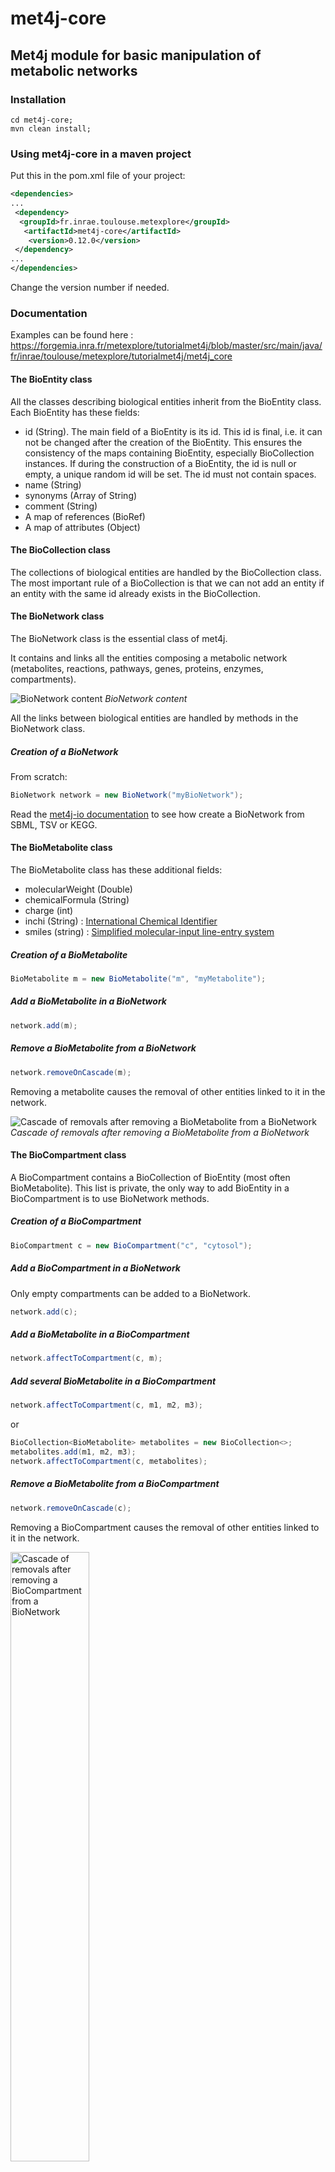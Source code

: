 # met4j-core

## Met4j module for basic manipulation of metabolic networks

### Installation

```console
cd met4j-core;
mvn clean install;
```

### Using met4j-core in a maven project

Put this in the pom.xml file of your project:

```xml
<dependencies>
...
 <dependency>
  <groupId>fr.inrae.toulouse.metexplore</groupId>
   <artifactId>met4j-core</artifactId>
    <version>0.12.0</version>
 </dependency>
...
</dependencies>
```

Change the version number if needed.

### Documentation

Examples can be found here :
<https://forgemia.inra.fr/metexplore/tutorialmet4j/blob/master/src/main/java/fr/inrae/toulouse/metexplore/tutorialmet4j/met4j_core>

#### The BioEntity class

All the classes describing biological entities inherit from the BioEntity class.  Each BioEntity has these fields:

- id (String). The main field of a BioEntity is its id. This id is final, i.e. it can not be changed after the creation of the BioEntity. This ensures the consistency of the maps containing BioEntity, especially BioCollection instances. If during the construction of a BioEntity, the id is null or empty, a unique random id will be set. The id must not contain spaces.
- name (String)
- synonyms (Array of String)
- comment (String)
- A map of references (BioRef)
- A map of attributes (Object)

#### The BioCollection class

The collections of biological entities are handled by the BioCollection class.
The most important rule of a BioCollection is that we can not add an entity if an entity with the same id already exists in the BioCollection.

#### The BioNetwork class

The BioNetwork class is the essential class of met4j.

It contains and links all the entities composing a metabolic network (metabolites, reactions,
pathways, genes, proteins, enzymes, compartments).

![BioNetwork content](doc/images/BioNetwork.png)
_BioNetwork content_

All the links between biological entities are handled by methods in the BioNetwork class.

##### Creation of a BioNetwork

From scratch:

```java
BioNetwork network = new BioNetwork("myBioNetwork");
```

Read the [met4j-io documentation](../met4j-io/README.md) to see how create a BioNetwork from SBML, TSV or KEGG.

#### The BioMetabolite class

The BioMetabolite class has these additional fields:

- molecularWeight (Double)
- chemicalFormula (String)
- charge (int)
- inchi (String) : [International Chemical Identifier](https://www.inchi-trust.org/)
- smiles (string) : [Simplified molecular-input line-entry system](https://en.wikipedia.org/wiki/Simplified_molecular-input_line-entry_system)


##### Creation of a BioMetabolite

```java
BioMetabolite m = new BioMetabolite("m", "myMetabolite");
```

##### Add a BioMetabolite in a BioNetwork

```java
network.add(m);
```

##### Remove a BioMetabolite from a BioNetwork

```java
network.removeOnCascade(m);
```

Removing a metabolite causes the removal of other entities linked to it in the network.

![Cascade of removals after removing a BioMetabolite from a BioNetwork](doc/images/removeMetabolite.png)
_Cascade of removals after removing a BioMetabolite from a BioNetwork_

#### The BioCompartment class

A BioCompartment contains a BioCollection of BioEntity (most often BioMetabolite). This list is private, the only way to add BioEntity in a BioCompartment is to use BioNetwork methods.

##### Creation of a BioCompartment

```java
BioCompartment c = new BioCompartment("c", "cytosol");
```

##### Add a BioCompartment in a BioNetwork

Only empty compartments can be added to a BioNetwork.

```java
network.add(c);
```

##### Add a BioMetabolite in a BioCompartment

```java
network.affectToCompartment(c, m);
```

##### Add several BioMetabolite in a BioCompartment

```java
network.affectToCompartment(c, m1, m2, m3);
```

or

```java
BioCollection<BioMetabolite> metabolites = new BioCollection<>;
metabolites.add(m1, m2, m3);
network.affectToCompartment(c, metabolites);
```

##### Remove a BioMetabolite from a BioCompartment

```java
network.removeOnCascade(c);
```

Removing a BioCompartment causes the removal of other entities linked to it in the network.

<img alt="Cascade of removals after removing a BioCompartment from a BioNetwork" src="doc/images/removeCompartment.png" width="50%" height="50%" />

_Cascade of removals after removing a BioCompartment from a BioNetwork_


#### The BioReaction class

The BioReaction has these additional parameters:

- spontaneous (Boolean)
- ecNumber (String) :[Enzyme Commission Number](https://en.wikipedia.org/wiki/Enzyme_Commission_number)
- reversible (Boolean)
- left : a BioCollection of BioReactant
- right : a BioCollection of BioReactant
- enzymes : a BioCollection of BioEnzyme

##### Create a BioReaction

```java
BioReaction r = new BioReaction("r", "myReaction");
```

##### Add a BioReaction in a BioNetwork 

Only reactions without left nor right reactants nor enzymes  can be added to a BioNetwork.

```java
network.add(r);
```

##### Add a reactant in a BioReaction

A reactant is a triplet BioMetabolite-stoichiometry-BioCompartment.
The BioCompartment and the BioMetabolite must be present in the BioNetwork and the BioMetabolite must be present in the BioCompartment.

```java
network.affectLeft(r, 1.0, c, m1);
network.affectRight(r, 2.0, c, m2);
```

##### Add several reactants in a BioReaction

It's possible to add several reactants in a BioReaction if they are in the same compartment and they have the same stroichiometry.

```java
network.affectLeft(r, 1.0, c, m1, m2, m3);
```

##### Remove a BioReaction from a BioNetwork

```java
network.removeOnCascade(r);
```
Removing a BioReaction causes the removal of other entities linked to it in the network.

<img alt="Cascade of removals after removing a BioReaction from a BioNetwork" src="doc/images/removeReaction.png" width="50%" height="50%" />

_Cascade of removals after removing a BioReaction from a BioNetwork_


#### The BioGene class

##### Create a BioGene

```java
BioGene g = new BioGene("g");
```

##### Add a BioGene in a BioNetwork

```java
network.add(g);
```

##### Remove a BioGene from a BioNetwork

```java
network.removeOnCascade(g);
```

Removing a BioGene causes the removal of other entities linked to it in the network.

<img alt="Cascade of removals after removing a BioGene from a BioNetwork" src="doc/images/removeGene.png" width="50%" height="50%" />

_Cascade of removals after removing a BioGene from a BioNetwork_


#### The BioProtein class

A BioProtein has only one additional parameter: a BioGene. Indeed, in met4j, a BioProtein corresponds to only one BioGene but a BioGene can code for different BioProtein (e.g. splicing event).

##### Create a BioProtein

```java
BioProtein p = new BioProtein("p", "myProtein");
```

##### Add a BioProtein in a BioNetwork

The protein must not be linked to a BioGene to be added to a BioNetwork.

```java
network.add(p);
```

##### Affect a BioGene to a BioProtein

Both BioProtein and BioGene must be present in the BioNetwork.

```java
network.affectGeneProduct(p, g);
```

##### Remove a BioProtein from a BioNetwork

```java
network.removeOnCascade(p);
```

Removing a BioProtein causes the removal of other entities linked to it in the network.

<img alt="Cascade of removals after removing a BioProtein from a BioNetwork" src="doc/images/removeProtein.png" width="100%" height="100%" />

_Cascade of removals after removing a BioProtein from a BioNetwork_


#### The BioEnzyme class

A BioEnzyme can be composed by several BioEnzymeParticipant which are a pair of a BioProtein (or a BioMetabolite) and a stroichiometry.

##### Create a BioEnzyme

```java
BioEnzyme e = new BioEnzyme("e", "myEnzyme");
```

##### Add a BioEnzyme to a BioNetwork

The BioEnzyme must not contain BioEnzymeParticipant.

```java
network.add(e);
```

##### Add a BioProtein (or a BioMetabolite) to a BioNetwork

Both BioEnzyme and BioProtein must be present in the BioNetwork.

```java
network.affectSubUnit(e, 1.0, p);
```

##### Add several BioProtein (or BioMetabolite) to a BioNetwork

```java
network.affectSubUnit(e, 1.0, p, m);
```

##### Affect an enzyme to a reaction 

Both BioEnzyme and BioReaction must be present in the BioNetwork.

```java
network.affectEnzyme(r, e);
```

##### Affect several enzymes to a reaction 

```java
network.affectEnzyme(r, e1, e2);
```

or

```java
BioCollection<BioEnzyme> enzymes = new BioCollection<>();
enzymes.add(e1, e2)
network.affectEnzyme(r, enzymes);
```


##### Remove a BioEnzyme from a BioNetwork

```java
network.removeOnCascade(e);
```

Removing a BioEnzyme causes the removal of other entities linked to it in the network.

<img alt="Cascade of removals after removing a BioEnzyme from a BioNetwork" src="doc/images/removeEnzyme.png" width="50%" height="50%" />

_Cascade of removals after removing a BioEnzyme from a BioNetwork_



#### The BioPathway class

A BioPathway contains several BioReaction.

##### Creation of a BioPathway

```java
BioPathway p = new BioPathway("p", "myProtein");
```

##### Add a BioReaction in a BioPathway

```java
network.affectToPathway(p, r);
```

##### Add several BioReaction in a BioPathway

```java
network.affectToPathway(p, r1, r2, r3);
```

or

```java
BioCollection<BioReaction> reactions = new BioCollection<>();
network.affectToPathway(p, reactions);
```

##### Remove a BioPathway from a BioNetwork

```java
network.removeOnCascade(p);
```